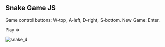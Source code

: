 ## Snake Game JS

Game control buttons: W-top, A-left, D-right, S-bottom.  New Game: Enter.

Play => 

![snake_4](https://user-images.githubusercontent.com/66250856/115747705-cc6bbf00-a395-11eb-8b67-628525e554f0.png)

